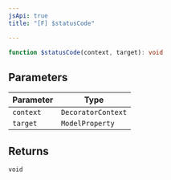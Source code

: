 ```yaml
---
jsApi: true
title: "[F] $statusCode"

---
```

```ts
function $statusCode(context, target): void
```

## Parameters

| Parameter | Type |
| ------ | ------ |
| `context` | `DecoratorContext` |
| `target` | `ModelProperty` |

## Returns

`void`
